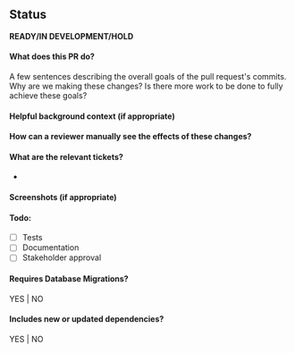 ## Status
**READY/IN DEVELOPMENT/HOLD**

#### What does this PR do?
A few sentences describing the overall goals of the pull request's commits.
Why are we making these changes? Is there more work to be done to fully
achieve these goals?

#### Helpful background context (if appropriate)

#### How can a reviewer manually see the effects of these changes?

#### What are the relevant tickets?
- 

#### Screenshots (if appropriate)

#### Todo:
- [ ] Tests
- [ ] Documentation
- [ ] Stakeholder approval

#### Requires Database Migrations?
YES | NO

#### Includes new or updated dependencies?
YES | NO
